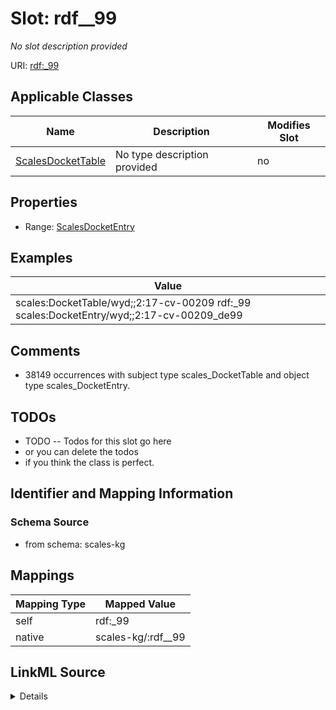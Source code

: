 

# Slot: rdf__99


_No slot description provided_





URI: [rdf:_99](http://www.w3.org/1999/02/22-rdf-syntax-ns#_99)



<!-- no inheritance hierarchy -->





## Applicable Classes

| Name | Description | Modifies Slot |
| --- | --- | --- |
| [ScalesDocketTable](../classes/ScalesDocketTable.md) | No type description provided |  no  |







## Properties

* Range: [ScalesDocketEntry](../classes/ScalesDocketEntry.md)






## Examples

| Value |
| --- |
| scales:DocketTable/wyd;;2:17-cv-00209 rdf:_99 scales:DocketEntry/wyd;;2:17-cv-00209_de99 |

## Comments

* 38149 occurrences with subject type scales_DocketTable and object type scales_DocketEntry.

## TODOs

* TODO -- Todos for this slot go here
* or you can delete the todos
* if you think the class is perfect.

## Identifier and Mapping Information







### Schema Source


* from schema: scales-kg




## Mappings

| Mapping Type | Mapped Value |
| ---  | ---  |
| self | rdf:_99 |
| native | scales-kg/:rdf__99 |




## LinkML Source

<details>
```yaml
name: rdf__99
description: No slot description provided
todos:
- TODO -- Todos for this slot go here
- or you can delete the todos
- if you think the class is perfect.
comments:
- 38149 occurrences with subject type scales_DocketTable and object type scales_DocketEntry.
examples:
- value: scales:DocketTable/wyd;;2:17-cv-00209 rdf:_99 scales:DocketEntry/wyd;;2:17-cv-00209_de99
from_schema: scales-kg
rank: 1000
slot_uri: rdf:_99
alias: rdf__99
domain_of:
- scales_DocketTable
range: scales_DocketEntry

```
</details>